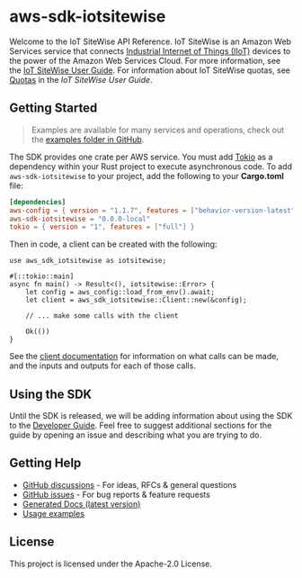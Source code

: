 # aws-sdk-iotsitewise

Welcome to the IoT SiteWise API Reference. IoT SiteWise is an Amazon Web Services service that connects [Industrial Internet of Things (IIoT)](https://en.wikipedia.org/wiki/Internet_of_things#Industrial_applications) devices to the power of the Amazon Web Services Cloud. For more information, see the [IoT SiteWise User Guide](https://docs.aws.amazon.com/iot-sitewise/latest/userguide/). For information about IoT SiteWise quotas, see [Quotas](https://docs.aws.amazon.com/iot-sitewise/latest/userguide/quotas.html) in the _IoT SiteWise User Guide_.

## Getting Started

> Examples are available for many services and operations, check out the
> [examples folder in GitHub](https://github.com/awslabs/aws-sdk-rust/tree/main/examples).

The SDK provides one crate per AWS service. You must add [Tokio](https://crates.io/crates/tokio)
as a dependency within your Rust project to execute asynchronous code. To add `aws-sdk-iotsitewise` to
your project, add the following to your **Cargo.toml** file:

```toml
[dependencies]
aws-config = { version = "1.1.7", features = ["behavior-version-latest"] }
aws-sdk-iotsitewise = "0.0.0-local"
tokio = { version = "1", features = ["full"] }
```

Then in code, a client can be created with the following:

```rust,no_run
use aws_sdk_iotsitewise as iotsitewise;

#[::tokio::main]
async fn main() -> Result<(), iotsitewise::Error> {
    let config = aws_config::load_from_env().await;
    let client = aws_sdk_iotsitewise::Client::new(&config);

    // ... make some calls with the client

    Ok(())
}
```

See the [client documentation](https://docs.rs/aws-sdk-iotsitewise/latest/aws_sdk_iotsitewise/client/struct.Client.html)
for information on what calls can be made, and the inputs and outputs for each of those calls.

## Using the SDK

Until the SDK is released, we will be adding information about using the SDK to the
[Developer Guide](https://docs.aws.amazon.com/sdk-for-rust/latest/dg/welcome.html). Feel free to suggest
additional sections for the guide by opening an issue and describing what you are trying to do.

## Getting Help

* [GitHub discussions](https://github.com/awslabs/aws-sdk-rust/discussions) - For ideas, RFCs & general questions
* [GitHub issues](https://github.com/awslabs/aws-sdk-rust/issues/new/choose) - For bug reports & feature requests
* [Generated Docs (latest version)](https://awslabs.github.io/aws-sdk-rust/)
* [Usage examples](https://github.com/awslabs/aws-sdk-rust/tree/main/examples)

## License

This project is licensed under the Apache-2.0 License.

